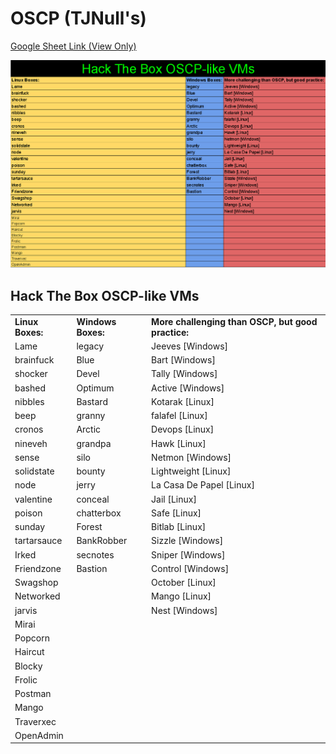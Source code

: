 # OSCP \(TJNull's\)

[Google Sheet Link \(View Only\)](https://docs.google.com/spreadsheets/d/1U608Zw_ue_tBMxNZKddSpkgq-rkAv2xGvpdOFZgiSYc/edit?usp=sharing)

![](../../../.gitbook/assets/image%20%283%29.png)



## Hack The Box OSCP-like VMs

|  |  |  |
| :--- | :--- | :--- |
| **Linux Boxes:** | **Windows Boxes:** | **More challenging than OSCP, but good practice:** |
| Lame | legacy | Jeeves \[Windows\] |
| brainfuck | Blue | Bart \[Windows\] |
| shocker | Devel | Tally \[Windows\] |
| bashed | Optimum | Active \[Windows\] |
| nibbles | Bastard | Kotarak \[Linux\] |
| beep | granny | falafel \[Linux\] |
| cronos | Arctic | Devops \[Linux\] |
| nineveh | grandpa | Hawk \[Linux\] |
| sense | silo | Netmon \[Windows\] |
| solidstate | bounty | Lightweight \[Linux\] |
| node | jerry | La Casa De Papel \[Linux\] |
| valentine | conceal | Jail \[Linux\] |
| poison | chatterbox | Safe \[Linux\] |
| sunday | Forest | Bitlab \[Linux\] |
| tartarsauce | BankRobber | Sizzle \[Windows\] |
| Irked | secnotes | Sniper \[Windows\] |
| Friendzone | Bastion | Control \[Windows\] |
| Swagshop |  | October \[Linux\] |
| Networked |  | Mango \[Linux\] |
| jarvis |  | Nest \[Windows\] |
| Mirai |  |  |
| Popcorn |  |  |
| Haircut |  |  |
| Blocky |  |  |
| Frolic |  |  |
| Postman |  |  |
| Mango |  |  |
| Traverxec |  |  |
| OpenAdmin |  |  |

